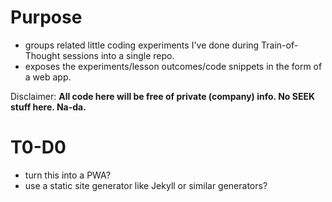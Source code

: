 # Purpose
- groups related little coding experiments I've done during Train-of-Thought sessions into a single repo.
- exposes the experiments/lesson outcomes/code snippets in the form of a web app.

Disclaimer: **All code here will be free of private (company) info. No SEEK stuff here. Na-da.**

# T0-D0
- turn this into a PWA?
- use a static site generator like Jekyll or similar generators?